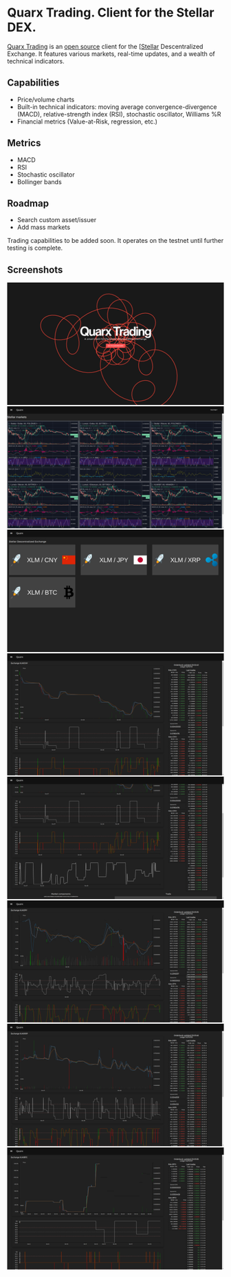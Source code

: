 # Quarx Trading. Client for the Stellar DEX.

[Quarx Trading](http://quarx.space) is an [open source](https://github.com/etale-cohomology/quarx-trading) client for the [[Stellar](https://www.stellar.org/) Descentralized Exchange. It features various markets, real-time updates, and a wealth of technical indicators.

## Capabilities

- Price/volume charts
- Built-in technical indicators: moving average convergence-divergence (MACD), relative-strength index (RSI), stochastic oscillator, Williams %R
- Financial metrics (Value-at-Risk, regression, etc.)

## Metrics

- MACD
- RSI
- Stochastic oscillator
- Bollinger bands

## Roadmap

- Search custom asset/issuer
- Add mass markets

Trading capabilities to be added soon.
It operates on the testnet until further testing is complete.

## Screenshots

![](/screenshots/00.png)
![](/screenshots/01.png)
![](/screenshots/02.png)
![](/screenshots/03.png)
![](/screenshots/04.png)
![](/screenshots/05.png)
![](/screenshots/06.png)
![](/screenshots/07.png)
